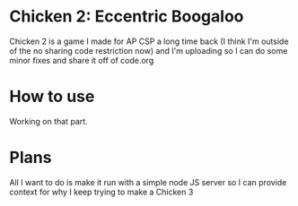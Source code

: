 # Chicken 2: Eccentric Boogaloo #  
Chicken 2 is a game I made for AP CSP a long time back (I think I'm outside of the no sharing code restriction now) and I'm uploading so I can do some minor fixes and share it off of code.org

# How to use #  
Working on that part.

# Plans #  
All I want to do is make it run with a simple node JS server so I can provide context for why I keep trying to make a Chicken 3
